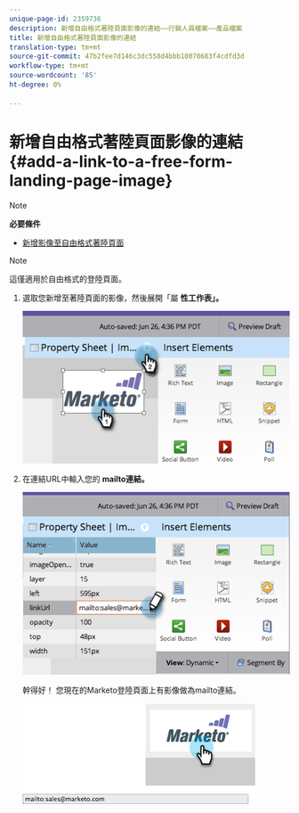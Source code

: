 ```yaml
---
unique-page-id: 2359736
description: 新增自由格式著陸頁面影像的連結——行銷人員檔案——產品檔案
title: 新增自由格式著陸頁面影像的連結
translation-type: tm+mt
source-git-commit: 47b2fee7d146c3dc558d4bbb10070683f4cdfd3d
workflow-type: tm+mt
source-wordcount: '85'
ht-degree: 0%

---
```



# 新增自由格式著陸頁面影像的連結 {#add-a-link-to-a-free-form-landing-page-image}

>[!NOTE]
>
>**必要條件**
>
>* [新增影像至自由格式著陸頁面](add-an-image-to-a-free-form-landing-page.md)

>



>[!NOTE]
>
>這僅適用於自由格式的登陸頁面。

1. 選取您新增至著陸頁面的影像，然後展開「屬 **性工作表」。**

   ![](assets/image2014-9-18-15-3a29-3a0.png)

1. 在連結URL中輸入您的 **mailto連結。**

   ![](assets/image2014-9-18-15-3a29-3a21.png)

   幹得好！ 您現在的Marketo登陸頁面上有影像做為mailto連結。

   ![](assets/image2014-9-18-15-3a29-3a38.png)

